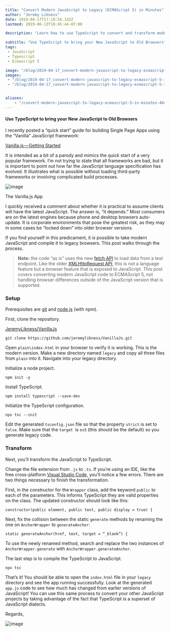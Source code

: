 ```yaml
---
title: "Convert Modern JavaScript to Legacy (ECMAScript 5) in Minutes"
author: "Jeremy Likness"
date: 2019-04-17T17:19:54.142Z
lastmod: 2019-06-13T10:45:44-07:00

description: "Learn how to use TypeScript to convert and transform modern JavaScript to legacy ECMAScript 5."

subtitle: "Use TypeScript to bring your New JavaScript to Old Browsers"
tags:
 - JavaScript 
 - Typescript 
 - Ecmascript 5 

image: "/blog/2019-04-17_convert-modern-javascript-to-legacy-ecmascript-5-in-minutes/images/1.png" 
images:
 - "/blog/2019-04-17_convert-modern-javascript-to-legacy-ecmascript-5-in-minutes/images/1.png" 
 - "/blog/2019-04-17_convert-modern-javascript-to-legacy-ecmascript-5-in-minutes/images/2.gif" 


aliases:
    - "/convert-modern-javascript-to-legacy-ecmascript-5-in-minutes-464b3d75f01f"
---
```


#### Use TypeScript to bring your New JavaScript to Old Browsers

I recently posted a “quick start” guide for building Single Page Apps using the “Vanilla” JavaScript framework:

[Vanilla.js — Getting Started](https://blog.jeremylikness.com/vanilla-js-getting-started-5df2553df0f0)


It is intended as a bit of a parody and mimics the quick start of a very popular framework. I’m not trying to state that all frameworks are bad, but it is important to point out how far the JavaScript language specification has evolved. It illustrates what is possible without loading third-party frameworks or involving complicated build processes.




![image](/blog/2019-04-17_convert-modern-javascript-to-legacy-ecmascript-5-in-minutes/images/1.png)

The Vanilla.js App



I quickly received a comment about whether it is practical to assume clients will have the latest JavaScript. The answer is, “it depends.” Most consumers are on the latest engines because phone and desktop browsers auto-update. It is corporate environments that pose the greatest risk, as they may in some cases be “locked down” into older browser versions.

If you find yourself in this predicament, it _is_ possible to take modern JavaScript and compile it to legacy browsers. This post walks through the process.
> **Note:** the code “as is” uses the new [fetch API](https://developer.mozilla.org/en-US/docs/Web/API/Fetch_API) to load data from a test endpoint. Like the older [XMLHttpRequest API](https://developer.mozilla.org/en-US/docs/Web/API/XMLHttpRequest), this is not a language feature but a browser feature that is exposed to JavaScript. This post covers converting modern JavaScript code to ECMAScript 5, not handling browser differences outside of the JavaScript version that is supported.

### Setup

Prerequisites are [git](https://git-scm.com/downloads) and [node.js](https://nodejs.org/) (with npm).

First, clone the repository.

[JeremyLikness/VanillaJs](https://github.com/jeremylikness/VanillaJs)


`git clone https://github.com/jeremylikness/VanillaJs.git`

Open `plain\index.html` in your browser to verify it is working. This is the modern version. Make a new directory named `legacy` and copy all three files from `plain` into it. Navigate into your legacy directory.

Initialize a node project.

`npm init -y`

Install TypeScript.

`npm install typescript --save-dev`

Initialize the TypeScript configuration.

`npx tsc --init`

Edit the generated `tsconfig.json` file so that the property `strict` is set to `false`. Make sure that the `target `is `es5` (this should be the default) so you generate legacy code.

### Transform

Next, you’ll transform the JavaScript to TypeScript.

Change the file extension from `.js` to `.ts`. If you’re using an IDE, like the free cross-platform [Visual Studio Code](https://jlik.me/fo9), you’ll notice a few errors. There are two things necessary to finish the transformation.

First, in the constructor for the `Wrapper` class, add the keyword `public` to each of the parameters. This informs TypeScript they are valid properties on the class. The updated constructor should look like this:

`constructor(public element, public text, public display = true) {`

Next, fix the collision between the static `generate` methods by renaming the one on `AnchorWrapper` to `generateAnchor`:

`static generateAnchor(href, text, target = “_blank”) {`

To use the newly renamed method, search and replace the two instances of `AnchorWrapper.generate` with `AnchorWrapper.generateAnchor`.

The last step is to compile the TypeScript to JavaScript.

`npx tsc`

That’s it! You should be able to open the `index.html` file in your `legacy` directory and see the app running successfully. Look at the generated `app.js` code to see how much has changed from earlier versions of JavaScript! You can use this same process to convert your other JavaScript projects by taking advantage of the fact that TypeScript is a superset of JavaScript dialects.

Regards,




![image](/blog/2019-04-17_convert-modern-javascript-to-legacy-ecmascript-5-in-minutes/images/2.gif)
